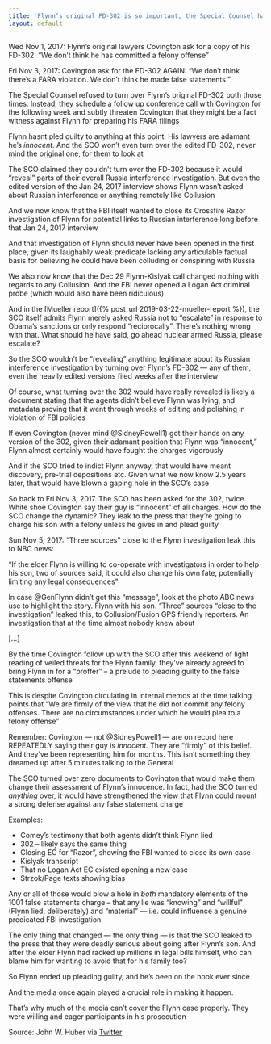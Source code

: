 ```yaml
---
title: 'Flynn’s original FD-302 is so important, the Special Counsel had to leak a prosecution threat against Flynn’s son just to avoid turning it over to his original lawyers Covington'
layout: default
---
```


Wed Nov 1, 2017: Flynn’s original lawyers Covington ask for a copy of his FD-302: “We don’t think he has committed a felony offense”

Fri Nov 3, 2017: Covington ask for the FD-302 AGAIN: “We don’t think there’s a FARA violation. We don’t think he made false statements.”

The Special Counsel refused to turn over Flynn’s original FD-302 both those times. Instead, they schedule a follow up conference call with Covington for the following week and subtly threaten Covington that they might be a fact witness against Flynn for preparing his FARA filings

Flynn hasnt pled guilty to anything at this point. His lawyers are adamant he’s *innocent*. And the SCO won’t even turn over the edited FD-302, never mind the original one, for them to look at

The SCO claimed they couldn’t turn over the FD-302 because it would “reveal” parts of their overall Russia interference investigation. But even the edited version of the Jan 24, 2017 interview shows Flynn wasn’t asked about Russian interference or anything remotely like Collusion

And we now know that the FBI itself wanted to close its Crossfire Razor investigation of Flynn for potential links to Russian interference long before that Jan 24, 2017 interview

And that investigation of Flynn should never have been opened in the first place, given its laughably weak predicate lacking any articulable factual basis for believing he could have been colluding or conspiring with Russia

We also now know that the Dec 29 Flynn-Kislyak call changed nothing with regards to any Collusion. And the FBI never opened a Logan Act criminal probe (which would also have been ridiculous)

And in the [Mueller report]({% post_url 2019-03-22-mueller-report %}), the SCO itself admits Flynn merely asked Russia not to “escalate” in response to Obama’s sanctions or only respond “reciprocally”. There’s nothing wrong with that. What should he have said, go ahead nuclear armed Russia, please escalate?

So the SCO wouldn’t be “revealing” anything legitimate about its Russian interference investigation by turning over Flynn’s FD-302 — any of them, even the heavily edited versions filed weeks after the interview

Of course, what turning over the 302 would have really revealed is likely a document stating that the agents didn’t believe Flynn was lying, and metadata proving that it went through weeks of editing and polishing in violation of FBI policies

If even Covington (never mind @SidneyPowell1) got their hands on any version of the 302, given their adamant position that Flynn was “innocent,” Flynn almost certainly would have fought the charges vigorously

And if the SCO tried to indict Flynn anyway, that would have meant discovery, pre-trial depositions etc. Given what we now know 2.5 years later, that would have blown a gaping hole in the SCO’s case

So back to Fri Nov 3, 2017. The SCO has been asked for the 302, twice. White shoe Covington say their guy is “innocent” of all charges. How do the SCO change the dynamic? They leak to the press that they’re going to charge his son with a felony unless he gives in and plead guilty

Sun Nov 5, 2017: “Three sources” close to the Flynn investigation leak this to NBC news:

“If the elder Flynn is willing to co-operate with investigators in order to help his son, two of sources said, it could also change his own fate, potentially limiting any legal consequences”

In case @GenFlynn didn’t get this “message”, look at the photo ABC news use to highlight the story. Flynn with his son. “Three” sources “close to the investigation” leaked this, to Collusion/Fusion GPS friendly reporters. An investigation that at the time almost nobody knew about

[…]

By the time Covington follow up with the SCO after this weekend of light reading of veiled threats for the Flynn family, they’ve already agreed to bring Flynn in for a “proffer” – a prelude to pleading guilty to the false statements offense

This is despite Covington circulating in internal memos at the time talking points that “We are firmly of the view that he did not commit any felony offenses. There are no circumstances under which he would plea to a felony offense”

Remember: Covington — not @SidneyPowell1 — are on record here REPEATEDLY saying their guy is *innocent.* They are “firmly” of this belief. And they’ve been representing him for months. This isn’t something they dreamed up after 5 minutes talking to the General

The SCO turned over zero documents to Covington that would make them change their assessment of Flynn’s innocence. In fact, had the SCO turned *anything* over, it would have strengthened the view that Flynn could mount a strong defense against any false statement charge

Examples:

- Comey’s testimony that both agents didn’t think Flynn lied
- 302 – likely says the same thing
- Closing EC for “Razor”, showing the FBI wanted to close its own case
- Kislyak transcript
- That no Logan Act EC existed opening a new case
- Strzok/Page texts showing bias

Any or all of those would blow a hole in *both* mandatory elements of the 1001 false statements charge – that any lie was “knowing” and “willful” (Flynn lied, deliberately) and “material” — i.e. could influence a genuine predicated FBI investigation

The only thing that changed — the only thing — is that the SCO leaked to the press that they were deadly serious about going after Flynn’s son. And after the elder Flynn had racked up millions in legal bills himself, who can blame him for wanting to avoid that for his family too?

So Flynn ended up pleading guilty, and he’s been on the hook ever since

And the media once again played a crucial role in making it happen.

That’s why much of the media can’t cover the Flynn case properly. They were willing and eager participants in his prosecution

Source: John W. Huber via [Twitter](https://threadreaderapp.com/thread/1261447227127599106.html)
